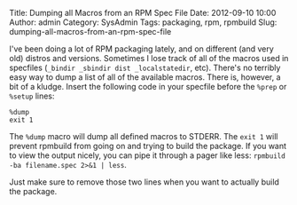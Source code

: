 Title: Dumping all Macros from an RPM Spec File
Date: 2012-09-10 10:00
Author: admin
Category: SysAdmin
Tags: packaging, rpm, rpmbuild
Slug: dumping-all-macros-from-an-rpm-spec-file

I've been doing a lot of RPM packaging lately, and on different (and
very old) distros and versions. Sometimes I lose track of all of the
macros used in specfiles (`_bindir _sbindir dist _localstatedir`, etc).
There's no terribly easy way to dump a list of all of the available
macros. There is, however, a bit of a kludge. Insert the following code
in your specfile before the `%prep` or `%setup` lines:

~~~~{.text}
%dump
exit 1
~~~~

The `%dump` macro will dump all defined macros to STDERR. The `exit 1`
will prevent rpmbuild from going on and trying to build the package. If
you want to view the output nicely, you can pipe it through a pager like
less: `rpmbuild -ba filename.spec 2>&1 | less`.

Just make sure to remove those two lines when you want to actually build
the package.</tt>
